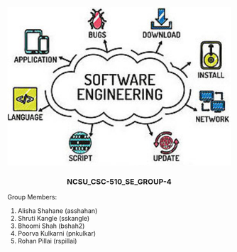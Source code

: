 <a name=top>
<a href="https://github.com/AlishaShahane/NCSU_CSC-510_SE_GROUP-4.git"><img  width=700
  src="https://github.com/AlishaShahane/NCSU_CSC-510_SE_GROUP-4/blob/master/misc/software-engineering.jpg"></a>
<p align="center">  
<h3 style="text-align:center"> NCSU_CSC-510_SE_GROUP-4 </h3>
</p>

Group Members:
1. Alisha Shahane (asshahan)
2. Shruti Kangle (sskangle)
3. Bhoomi Shah (bshah2)
4. Poorva Kulkarni (pnkulkar)
5. Rohan Pillai (rspillai)
